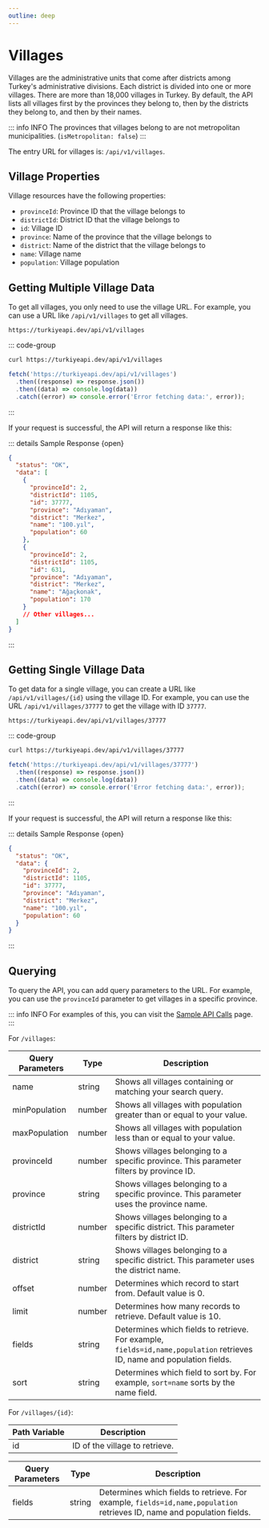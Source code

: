```yaml
---
outline: deep
---
```


# Villages

Villages are the administrative units that come after districts among Turkey's administrative divisions. Each district is divided into one or more villages. There are more than 18,000 villages in Turkey. By default, the API lists all villages first by the provinces they belong to, then by the districts they belong to, and then by their names.

::: info INFO
The provinces that villages belong to are not metropolitan municipalities. (`isMetropolitan: false`)
:::

The entry URL for villages is: `/api/v1/villages`.

## Village Properties

Village resources have the following properties:

- `provinceId`: Province ID that the village belongs to
- `districtId`: District ID that the village belongs to
- `id`: Village ID
- `province`: Name of the province that the village belongs to
- `district`: Name of the district that the village belongs to
- `name`: Village name
- `population`: Village population

## Getting Multiple Village Data

To get all villages, you only need to use the village URL. For example, you can use a URL like `/api/v1/villages` to get all villages.

```url
https://turkiyeapi.dev/api/v1/villages
```

::: code-group

```bash [curl]
curl https://turkiyeapi.dev/api/v1/villages
```

```javascript [fetch]
fetch('https://turkiyeapi.dev/api/v1/villages')
  .then((response) => response.json())
  .then((data) => console.log(data))
  .catch((error) => console.error('Error fetching data:', error));
```

:::

If your request is successful, the API will return a response like this:

::: details Sample Response {open}

```json
{
  "status": "OK",
  "data": [
    {
      "provinceId": 2,
      "districtId": 1105,
      "id": 37777,
      "province": "Adıyaman",
      "district": "Merkez",
      "name": "100.yıl",
      "population": 60
    },
    {
      "provinceId": 2,
      "districtId": 1105,
      "id": 631,
      "province": "Adıyaman",
      "district": "Merkez",
      "name": "Ağaçkonak",
      "population": 170
    }
    // Other villages...
  ]
}
```

:::

## Getting Single Village Data

To get data for a single village, you can create a URL like `/api/v1/villages/{id}` using the village ID. For example, you can use the URL `/api/v1/villages/37777` to get the village with ID `37777`.

```url
https://turkiyeapi.dev/api/v1/villages/37777
```

::: code-group

```bash [curl]
curl https://turkiyeapi.dev/api/v1/villages/37777
```

```javascript [fetch]
fetch('https://turkiyeapi.dev/api/v1/villages/37777')
  .then((response) => response.json())
  .then((data) => console.log(data))
  .catch((error) => console.error('Error fetching data:', error));
```

:::

If your request is successful, the API will return a response like this:

::: details Sample Response {open}

```json
{
  "status": "OK",
  "data": {
    "provinceId": 2,
    "districtId": 1105,
    "id": 37777,
    "province": "Adıyaman",
    "district": "Merkez",
    "name": "100.yıl",
    "population": 60
  }
}
```

:::

## Querying

To query the API, you can add query parameters to the URL. For example, you can use the `provinceId` parameter to get villages in a specific province.

::: info INFO
For examples of this, you can visit the [Sample API Calls](./examples.md) page.
:::

For `/villages`:

| Query Parameters | Type   | Description                                                                                                             |
| ---------------- | ------ | ----------------------------------------------------------------------------------------------------------------------- |
| name             | string | Shows all villages containing or matching your search query.                                                            |
| minPopulation    | number | Shows all villages with population greater than or equal to your value.                                                 |
| maxPopulation    | number | Shows all villages with population less than or equal to your value.                                                    |
| provinceId       | number | Shows villages belonging to a specific province. This parameter filters by province ID.                                 |
| province         | string | Shows villages belonging to a specific province. This parameter uses the province name.                                 |
| districtId       | number | Shows villages belonging to a specific district. This parameter filters by district ID.                                 |
| district         | string | Shows villages belonging to a specific district. This parameter uses the district name.                                 |
| offset           | number | Determines which record to start from. Default value is 0.                                                              |
| limit            | number | Determines how many records to retrieve. Default value is 10.                                                           |
| fields           | string | Determines which fields to retrieve. For example, `fields=id,name,population` retrieves ID, name and population fields. |
| sort             | string | Determines which field to sort by. For example, `sort=name` sorts by the name field.                                    |

For `/villages/{id}`:

| Path Variable | Description                    |
| ------------- | ------------------------------ |
| id            | ID of the village to retrieve. |

| Query Parameters | Type   | Description                                                                                                             |
| ---------------- | ------ | ----------------------------------------------------------------------------------------------------------------------- |
| fields           | string | Determines which fields to retrieve. For example, `fields=id,name,population` retrieves ID, name and population fields. |
